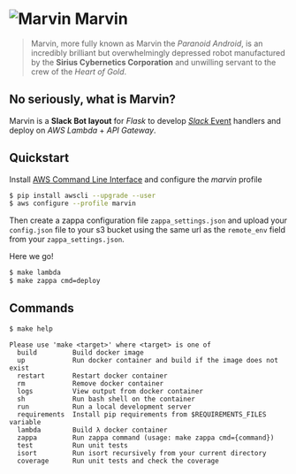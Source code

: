 # ![Marvin](https://user-images.githubusercontent.com/5514990/53703935-bc0cc900-3e49-11e9-9d9e-952101a4c0cf.png) Marvin

> Marvin, more fully known as Marvin the *Paranoid Android*, is an incredibly brilliant but overwhelmingly depressed robot manufactured by the **Sirius Cybernetics Corporation** and unwilling servant to the crew of the *Heart of Gold*.

## No seriously, what is Marvin?

Marvin is a **Slack Bot layout** for *Flask* to develop [*Slack* Event](https://api.slack.com/events) handlers and deploy on *AWS Lambda* + *API Gateway*.

## Quickstart

Install [AWS Command Line Interface](https://docs.aws.amazon.com/es_es/cli/latest/userguide/cli-chap-install.html) and configure the *marvin* profile

```sh
$ pip install awscli --upgrade --user
$ aws configure --profile marvin
```

Then create a zappa configuration file `zappa_settings.json` and upload your `config.json` file to your s3 bucket using the same url as the `remote_env` field from your `zappa_settings.json`.

Here we go!

```sh
$ make lambda
$ make zappa cmd=deploy
```

## Commands

```sh
$ make help
```

```
Please use 'make <target>' where <target> is one of
  build         Build docker image
  up            Run docker container and build if the image does not exist
  restart       Restart docker container
  rm            Remove docker container
  logs          View output from docker container
  sh            Run bash shell on the container
  run           Run a local development server
  requirements  Install pip requirements from $REQUIREMENTS_FILES variable
  lambda        Build λ docker container
  zappa         Run zappa command (usage: make zappa cmd={command})
  test          Run unit tests
  isort         Run isort recursively from your current directory
  coverage      Run unit tests and check the coverage
```
